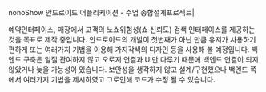 nonoShow 안드로이드 어플리케이션 - 수업 종합설계프로젝트|

  예약인터페이스, 매장에서 고객의 노쇼위험성(쇼 신뢰도) 검색 인터페이스를 제공하는것을 목표로 제작 중입니다. 안드로이드의 개발이 첫번째가 아닌 만큼
  유저가 사용하기 편하게 또는 여러가지 기법을 이용해 가지각색의 디자인 등을 사용해 볼 예정입니다. 백엔드 구축은 일절 관여하지 않고 오로지 연결과 UI만
  다루기 때문에 백엔드 연결이 되지 않았거나 늦을 가능성이 있습니다. 보안성을 생각하지 않고 설계/구현했으나 백엔드 쪽에서 여러가지 기법을 제시하였고
  그로인해 코드가 수정 될 수 있습니다.
